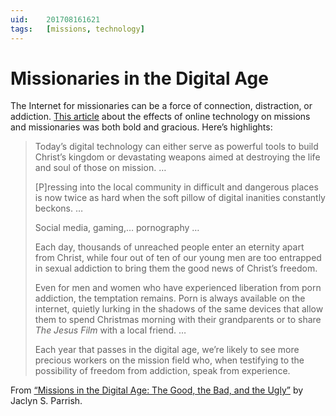 ```yaml
---
uid:	201708161621
tags:	[missions, technology]
---
```


# Missionaries in the Digital Age

The Internet for missionaries can be a force of connection, distraction, or addiction. [This article](https://www.imb.org/2017/08/07/missions-digital-age-good-bad-ugly/) about the effects of online technology on missions and missionaries was both bold and gracious. Here’s highlights:

> Today’s digital technology can either serve as powerful tools to build Christ’s kingdom or devastating weapons aimed at destroying the life and soul of those on mission. …
> 
> [P]ressing into the local community in difficult and dangerous places is now twice as hard when the soft pillow of digital inanities constantly beckons. …
> 
> Social media, gaming,… pornography …
> 
> Each day, thousands of unreached people enter an eternity apart from Christ, while four out of ten of our young men are too entrapped in sexual addiction to bring them the good news of Christ’s freedom.
> 
> Even for men and women who have experienced liberation from porn addiction, the temptation remains. Porn is always available on the internet, quietly lurking in the shadows of the same devices that allow them to spend Christmas morning with their grandparents or to share *The Jesus Film* with a local friend. …
> 
> Each year that passes in the digital age, we’re likely to see more precious workers on the mission field who, when testifying to the possibility of freedom from addiction, speak from experience.

From [“Missions in the Digital Age: The Good, the Bad, and the Ugly”](https://www.imb.org/2017/08/07/missions-digital-age-good-bad-ugly/) by Jaclyn S. Parrish.
